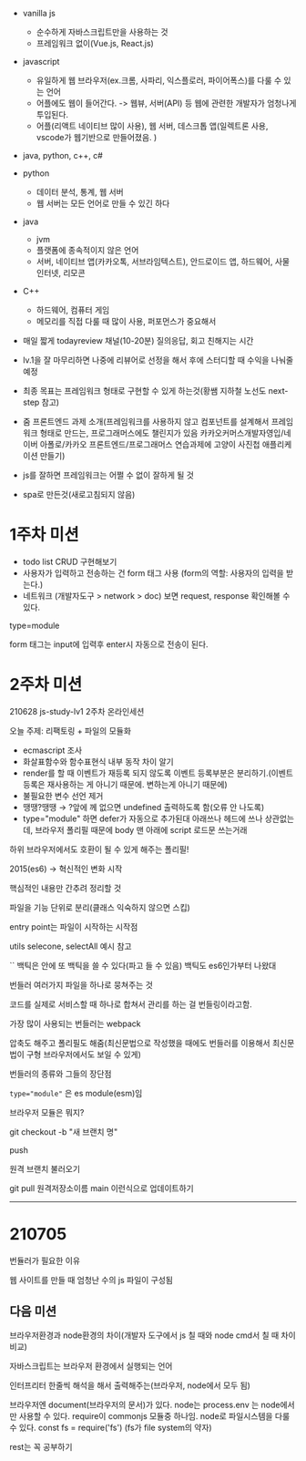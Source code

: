 - vanilla js

  - 순수하게 자바스크립트만을 사용하는 것
  - 프레임워크 없이(Vue.js, React.js)

- javascript

  - 유일하게 웹 브라우저(ex.크롬, 사파리, 익스플로러, 파이어폭스)를 다룰 수 있는 언어
  - 어플에도 웹이 들어간다. -> 웹뷰, 서버(API) 등 웹에 관련한 개발자가 엄청나게 투입된다.
  - 어플(리액트 네이티브 많이 사용), 웹 서버, 데스크톱 앱(일렉트론 사용, vscode가 웹기반으로 만들어졌음. )

- java, python, c++, c#
- python
  - 데이터 분석, 통계, 웹 서버
  - 웹 서버는 모든 언어로 만들 수 있긴 하다
- java
  - jvm
  - 플랫폼에 종속적이지 않은 언어
  - 서버, 네이티브 앱(카카오톡, 서브라임텍스트), 안드로이드 앱, 하드웨어, 사물인터넷, 리모콘
- C++

  - 하드웨어, 컴퓨터 게임
  - 메모리를 직접 다룰 때 많이 사용, 퍼포먼스가 중요해서

- 매일 짧게 todayreview 채널(10-20분) 질의응답, 회고 친해지는 시간
- lv.1을 잘 마무리하면 나중에 리뷰어로 선정을 해서 후에 스터디할 때 수익을 나눠줄 예정
- 최종 목표는 프레임워크 형태로 구현할 수 있게 하는것(황쌤 지하철 노선도 next-step 참고)
- 줌 프론트엔드 과제 소개(프레임워크를 사용하지 않고 컴포넌트를 설계해서 프레임워크 형태로 만드는, 프로그래머스에도 챌린지가 있음 카카오커머스개발자영입/네이버 아폴로/카카오 프론트엔드/프로그래머스 연습과제에 고양이 사진첩 애플리케이션 만들기)
- js를 잘하면 프레임워크는 어쩔 수 없이 잘하게 될 것
- spa로 만든것(새로고침되지 않음)

# 1주차 미션

- todo list CRUD 구현해보기
- 사용자가 입력하고 전송하는 건 form 태그 사용 (form의 역할: 사용자의 입력을 받는다.)
- 네트워크 (개발자도구 > network > doc) 보면 request, response 확인해볼 수 있다.

type=module

form 태그는 input에 입력후 enter시 자동으로 전송이 된다.

# 2주차 미션

210628 js-study-lv1 2주차 온라인세션

오늘 주제: 리팩토링 + 파일의 모듈화

- ecmascript 조사
- 화살표함수와 함수표현식 내부 동작 차이 알기
- render를 할 때 이벤트가 재등록 되지 않도록 이벤트 등록부분은 분리하기.(이벤트 등록은 재사용하는 게 아니기 때문에. 변하는게 아니기 때문에)
- 불필요한 변수 선언 제거
- 땡땡?땡땡 → ?앞에 께 없으면 undefined 출력하도록 함(오류 안 나도록)
- type="module" 하면 defer가 자동으로 추가된대 아래쓰나 헤드에 쓰나 상관없는데, 브라우저 폴리필 때문에 body 맨 아래에 script 로드문 쓰는거래

하위 브라우저에서도 호환이 될 수 있게 해주는 폴리필!

2015(es6) → 혁신적인 변화 시작

핵심적인 내용만 간추려 정리할 것

파일을 기능 단위로 분리(클래스 익숙하지 않으면 스킵)

entry point는 파일이 시작하는 시작점

utils selecone, selectAll 예시 참고

`` 백틱은 안에 또 백틱을 쓸 수 있다(파고 들 수 있음) 백틱도 es6인가부터 나왔대

번들러 여러가지 파일을 하나로 뭉쳐주는 것

코드를 실제로 서비스할 때 하나로 합쳐서 관리를 하는 걸 번들링이라고함.

가장 많이 사용되는 번들러는 webpack

압축도 해주고 폴리필도 해줌(최신문법으로 작성했을 때에도 번들러를 이용해서 최신문법이 구형 브라우저에서도 보일 수 있게)

번들러의 종류와 그들의 장단점

`type="module"` 은 es module(esm)임

브라우저 모듈은 뭐지?

git checkout -b "새 브랜치 명"

push

원격 브랜치 불러오기

git pull 원격저장소이름 main 이런식으로 업데이트하기

---

# 210705

번듈러가 필요한 이유

웹 사이트를 만들 때 엄청난 수의 js 파일이 구성됨

## 다음 미션

브라우저환경과 node환경의 차이(개발자 도구에서 js 칠 때와 node cmd서 칠 때 차이 비교)

자바스크립트는 브라우저 환경에서 실행되는 언어

인터프리터 한줄씩 해석을 해서 출력해주는(브라우저, node에서 모두 됨)

브라우저엔 document(브라우저의 문서)가 있다.
node는 process.env 는 node에서만 사용할 수 있다. require이 commonjs 모듈중 하나임. node로 파일시스템을 다룰 수 있다.
const fs = require('fs') (fs가 file system의 약자)

rest는 꼭 공부하기
